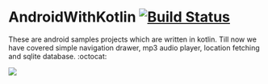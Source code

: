 # AndroidWithKotlin [![Build Status](https://travis-ci.org/Talentica/AndroidWithKotlin.svg?branch=master)](https://travis-ci.org/Talentica/AndroidWithKotlin)

These are android samples projects which are written in kotlin. Till now we have covered simple navigation drawer, mp3 audio player, location fetching and sqlite database. :octocat: 


<img src="http://i.imgur.com/HzmmBvZ.jpg" />&nbsp;







